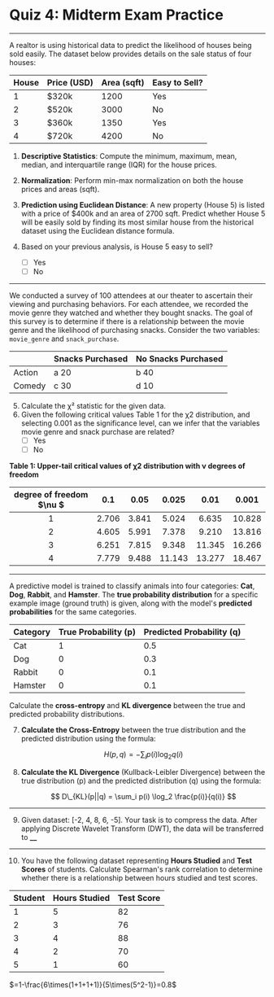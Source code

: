 # Quiz 4: Midterm Exam Practice

---

A realtor is using historical data to predict the likelihood of houses being sold easily. The dataset below provides details on the sale status of four houses:

| House | Price (USD) | Area (sqft) | Easy to Sell? |
| ----- | ----------- | ----------- | ------------- |
| 1     | $320k       | 1200        | Yes           |
| 2     | $520k       | 3000        | No            |
| 3     | $360k       | 1350        | Yes           |
| 4     | $720k       | 4200        | No            |

1. **Descriptive Statistics**: Compute the minimum, maximum, mean, median, and interquartile range (IQR) for the house prices.
2. **Normalization**: Perform min-max normalization on both the house prices and areas (sqft).
3. **Prediction using Euclidean Distance**: A new property (House 5) is listed with a price of $400k and an area of 2700 sqft. Predict whether House 5 will be easily sold by finding its most similar house from the historical dataset using the Euclidean distance formula.

4. Based on your previous analysis, is House 5 easy to sell?

   - [ ] Yes
   - [ ] No

---

We conducted a survey of 100 attendees at our theater to ascertain their viewing and purchasing behaviors. For each attendee, we recorded the movie genre they watched and whether they bought snacks. The goal of this survey is to determine if there is a relationship between the movie genre and the likelihood of purchasing snacks. Consider the two variables: `movie_genre` and `snack_purchase`.

|        | Snacks Purchased | No Snacks Purchased |
| ------ | ---------------- | ------------------- |
| Action | a 20             | b 40                |
| Comedy | c 30             | d 10                |

5. Calculate the χ² statistic for the given data.
6. Given the following critical values Table 1 for the χ2 distribution, and selecting 0.001 as the significance level, can we infer that the variables movie genre and snack purchase are related?
   - [ ] Yes
   - [ ] No

**Table 1: Upper-tail critical values of χ2 distribution with ν degrees of freedom**

| **degree of freedom $\nu $** | **0.1** | **0.05** | **0.025** | **0.01** | **0.001** |
| :-: | :-: | :-: | :-: | :-: | :-: |
| 1 | 2.706 | 3.841 | 5.024 | 6.635 | 10.828 |
| 2 | 4.605 | 5.991 | 7.378 | 9.210 | 13.816 |
| 3 | 6.251 | 7.815 | 9.348 | 11.345 | 16.266 |
| 4 | 7.779 | 9.488 | 11.143 | 13.277 | 18.467 |

---

A predictive model is trained to classify animals into four categories: **Cat**, **Dog**, **Rabbit**, and **Hamster**. The **true probability distribution** for a specific example image (ground truth) is given, along with the model's **predicted probabilities** for the same categories.

| Category | True Probability (p) | Predicted Probability (q) |
| -------- | -------------------- | ------------------------- |
| Cat      | 1                    | 0.5                       |
| Dog      | 0                    | 0.3                       |
| Rabbit   | 0                    | 0.1                       |
| Hamster  | 0                    | 0.1                       |

Calculate the **cross-entropy** and **KL divergence** between the true and predicted probability distributions.

7. **Calculate the Cross-Entropy** between the true distribution and the predicted distribution using the formula:

   $$H(p, q) = - \sum_i p(i) \log_2 q(i)$$

8. **Calculate the KL Divergence** (Kullback-Leibler Divergence) between the true distribution \(p\) and the predicted distribution \(q\) using the formula:

   $$ D\_{KL}(p||q) = \sum_i p(i) \log_2 \frac{p(i)}{q(i)} $$

---

9. Given dataset: [-2, 4, 8, 6, -5]. Your task is to compress the data. After applying Discrete Wavelet Transform (DWT), the data will be transferred to **\_\_**

---

10. You have the following dataset representing **Hours Studied** and **Test Scores** of students. Calculate Spearman's rank correlation to determine whether there is a relationship between hours studied and test scores.

| Student | Hours Studied | Test Score |
| ------- | ------------- | ---------- |
| 1       | 5             | 82         |
| 2       | 3             | 76         |
| 3       | 4             | 88         |
| 4       | 2             | 70         |
| 5       | 1             | 60         |

$=1-\frac{6\times(1+1+1+1)}{5\times(5^2-1)}=0.8$
